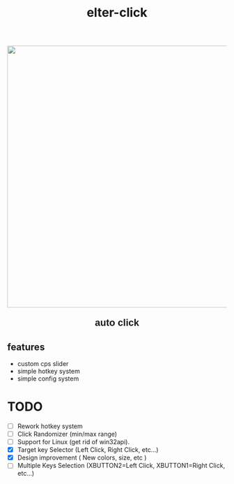 <h1 align="center" style="padding: 25px; margin-bottom: 10px;">elter-click</h1>

<p align="center">
    <img src="https://cdn.discordapp.com/attachments/1113598730734665859/1212547633281765416/image.png?ex=65f23bfb&is=65dfc6fb&hm=8556d881a59b5e9fb2b126dd3fdc50f5d9277c4980dc7fe362a0144c492d8cd3&" width="600" style="margin-top: 20px;">
</p>

<p align="center" style="font-family: Arial; font-size: 22px; font-weight: bold;">auto click</p>

## features
- custom cps slider
- simple hotkey system
- simple config system

# TODO
- [ ] Rework hotkey system
- [ ] Click Randomizer (min/max range)
- [ ] Support for Linux (get rid of win32api).
- [X] Target key Selector (Left Click, Right Click, etc...)
- [x] Design improvement ( New colors, size, etc )
- [ ] Multiple Keys Selection (XBUTTON2=Left Click, XBUTTON1=Right Click, etc...)